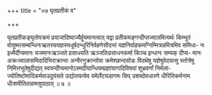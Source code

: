 +++
title = "०७ घृतप्रतीकं व"

+++

घृतप्रतीकङ्घृतोपक्रमं प्रयाजादिष्वाज्यैर्हूयमानत्वात् यद्वा प्रतीकमङ्गन्दीप्तज्वालमित्यर्थः किम्भूतं वोयुष्मत्सम्बन्धिनःऋतस्ययज्ञस्यधूर्षदन्धुरिनिर्वहणेसीदन्तं यज्ञनिर्वाहकमग्निम्मित्रन्नमित्रमिव समिधा- नः इध्मैर्दीप्यमानः यजमानःऋञ्जते प्रसाधयति ऋञ्जतिःप्रसाधनकर्मा किञ्च इन्धानः सम्यक् दीप्य- मानः अक्रःज्वालासमिदादिभिराक्रान्तः अन्यैरनुक्रान्तोवा क्रमेश्छान्दसोडः विदथेषु यज्ञेषुवेदयत्सु स्तोत्रेषु निमित्तभूतेषुदीद्यत् स्वयन्दीप्यमानोऽस्मदीयान्धियम्प्रज्ञांयागादिविषयां शुभ्रवर्णां निर्मलां- ज्योतिष्टोमादिकर्मवाउदुयंसते उद्योतयत्येव यमेर्लेट्यडागमः सिप् उशब्दोवधारणे धीरितिकर्मनाम धीःशमीतितन्नामसुपाठात् ॥ ७ ॥
